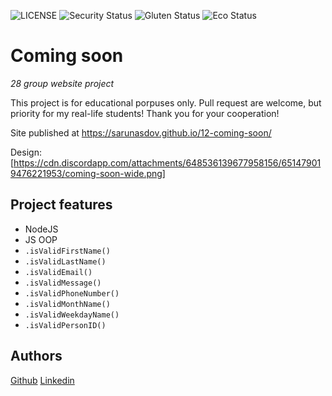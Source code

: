 ![LICENSE](https://img.shields.io/badge/license-MIT-blue.svg?style=flat-square)
![Security Status](https://img.shields.io/security-headers?label=Security&url=https%3A%2F%2Fgithub.com&style=flat-square)
![Gluten Status](https://img.shields.io/badge/Gluten-Free-green.svg)
![Eco Status](https://img.shields.io/badge/ECO-Friendly-green.svg)

# Coming soon

_28 group website project_

This project is for educational porpuses only. Pull request are welcome, but priority for my real-life students! Thank you for your cooperation!

Site published at https://sarunasdov.github.io/12-coming-soon/

Design: [https://cdn.discordapp.com/attachments/648536139677958156/651479019476221953/coming-soon-wide.png]

## Project features

- NodeJS
- JS OOP
- `.isValidFirstName()`
- `.isValidLastName()`
- `.isValidEmail()`
- `.isValidMessage()`
- `.isValidPhoneNumber()`
- `.isValidMonthName()`
- `.isValidWeekdayName()`
- `.isValidPersonID()`

## Authors

[Github](https://github.com/SarunasDov)
[Linkedin](linkedin.com/in/sarunas-dovydaitis-7a5644174)
